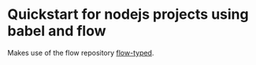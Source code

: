 # Quickstart for nodejs projects using babel and flow

Makes use of the flow repository [flow-typed](https://github.com/flowtype/flow-typed).
